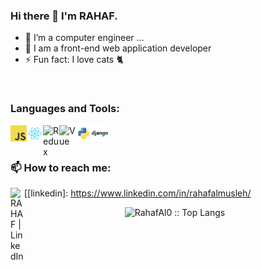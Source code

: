 ### Hi there 👋 I'm RAHAF. 



- 🔭 I’m a computer engineer ...
- 🌱 I am a front-end web application developer
- ⚡ Fun fact: I love cats 🐈
<br />


### Languages and Tools:
<img align="left" alt="JavaScript" width="26px" src="https://raw.githubusercontent.com/github/explore/80688e429a7d4ef2fca1e82350fe8e3517d3494d/topics/javascript/javascript.png" />
<img align="left" alt="React" width="26px" src="https://raw.githubusercontent.com/github/explore/80688e429a7d4ef2fca1e82350fe8e3517d3494d/topics/react/react.png" />
<img align="left" alt="Redux" width="26px" src="https://raw.githubusercontent.com/reduxjs/redux/master/logo/logo.png" />
<img align="left" alt="Vue" width="26px" src="https://cli.vuejs.org/favicon.png" />
<img align="left" alt="python" width="26px" src="https://raw.githubusercontent.com/github/explore/80688e429a7d4ef2fca1e82350fe8e3517d3494d/topics/python/python.png" />
<img align="left" alt="django" width="26px" src="https://raw.githubusercontent.com/github/explore/80688e429a7d4ef2fca1e82350fe8e3517d3494d/topics/django/django.png" />



<br/>
<br/>

 ### 📫 How to reach me: 
 [<img align="left" alt="RAHAF | LinkedIn" width="22px" src="https://cdn.jsdelivr.net/npm/simple-icons@v3/icons/linkedin.svg" />[linkedin]: https://www.linkedin.com/in/rahafalmusleh/


<p align="center">
  <img src="https://github-readme-stats.vercel.app/api/top-langs/?username=RahafAl0&layout=compact&langs_count=6&theme=tokyonight&hide=html,css,Dockerfile,scss" alt="RahafAl0 :: Top Langs" />
 </p>






